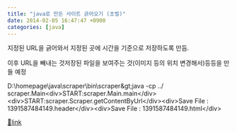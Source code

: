 ```yaml
---
title: "java로 만든 사이트 긁어오기 (초벌)"
date: 2014-02-05 16:47:47 +0900
categories: [java]
---
```


지정된 URL을 긁어와서 지정된 곳에 시간을 기준으로 저장하도록 만듬.

이후 URL을 빼내는 것저장된 파일을 보여주는 것(이미지 등의 위치 변경해서)등등을 만들 예정  
  
D:\homepage\java\scraper\bin\scraper&amp;gt;java -cp ../ scraper.Main&lt;div&gt;START:scraper.Main.main&lt;/div&gt;&lt;div&gt;START:scraper.Scraper.getContentByUrl&lt;/div&gt;&lt;div&gt;Save File : 1391587484149.header&lt;/div&gt;&lt;div&gt;Save File : 1391587484149.html&lt;/div&gt;  



[🔗link](http://www.mins01.com/mh/tech/read/860)